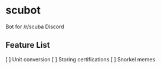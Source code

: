# scubot
Bot for /r/scuba Discord

## Feature List
[ ] Unit conversion
[ ] Storing certifications
[ ] Snorkel memes
